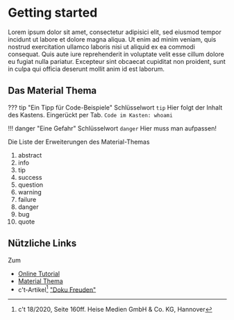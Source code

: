 # Getting started

Lorem ipsum dolor sit amet, consectetur adipisici elit, sed eiusmod tempor incidunt ut labore et dolore magna aliqua. Ut enim ad minim veniam, quis nostrud exercitation ullamco laboris nisi ut aliquid ex ea commodi consequat. Quis aute iure reprehenderit in voluptate velit esse cillum dolore eu fugiat nulla pariatur. Excepteur sint obcaecat cupiditat non proident, sunt in culpa qui officia deserunt mollit anim id est laborum.

## Das Material Thema

??? tip "Ein Tipp für Code-Beispiele"
    Schlüsselwort `tip`
    Hier folgt der Inhalt des Kastens.
    Eingerückt per Tab.
    ```
    Code im Kasten: whoami
    ```

!!! danger "Eine Gefahr"
    Schlüsselwort `danger`
    Hier muss man aufpassen!

Die Liste der Erweiterungen des Material-Themas

1. abstract
2. info 
3. tip
4. success
5. question
6. warning
7. failure
8. danger
9. bug
10. quote

## Nützliche Links
Zum 

* [Online Tutorial](https://www.markdownguide.org/getting-started/)
* [Material Thema](https://squidfunk.github.io/mkdocs-material/getting-started/)
* c't-Artikel[^1] ["Doku Freuden"](pdf/ct.20.18.160-162.pdf)

[^1]: c't 18/2020, Seite 160ff. Heise Medien GmbH & Co. KG, Hannover





